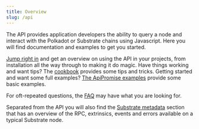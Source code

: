 ```yaml
---
title: Overview
slug: /api
---
```


The API provides application developers the ability to query a node and interact with the Polkadot or Substrate chains using Javascript. Here you will find documentation and examples to get you started.

[Jump right in](start/intro.md) and get an overview on using the API in your projects, from installation all the way through to making it do magic. Have things working and want tips? The [cookbook](cookbook/intro.md) provides some tips and tricks. Getting started and want some full examples? [The ApiPromise examples](examples/promise/intro.md) provide some basic examples.

For oft-repeated questions, the [FAQ](FAQ.md) may have what you are looking for.

Separated from the API you will also find the [Substrate metadata](../substrate/intro.md) section that has an overview of the RPC, extrinsics, events and errors available on a typical Substrate node.
